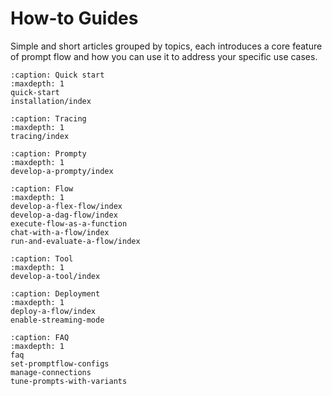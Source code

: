 # How-to Guides

Simple and short articles grouped by topics, each introduces a core feature of prompt flow and how you can use it to address your specific use cases.

```{toctree}
:caption: Quick start
:maxdepth: 1
quick-start
installation/index
```

```{toctree}
:caption: Tracing
:maxdepth: 1
tracing/index
```

```{toctree}
:caption: Prompty
:maxdepth: 1
develop-a-prompty/index
```

```{toctree}
:caption: Flow
:maxdepth: 1
develop-a-flex-flow/index
develop-a-dag-flow/index
execute-flow-as-a-function
chat-with-a-flow/index
run-and-evaluate-a-flow/index
```

```{toctree}
:caption: Tool
:maxdepth: 1
develop-a-tool/index
```

```{toctree}
:caption: Deployment
:maxdepth: 1
deploy-a-flow/index
enable-streaming-mode
```

```{toctree}
:caption: FAQ
:maxdepth: 1
faq
set-promptflow-configs
manage-connections
tune-prompts-with-variants
```
